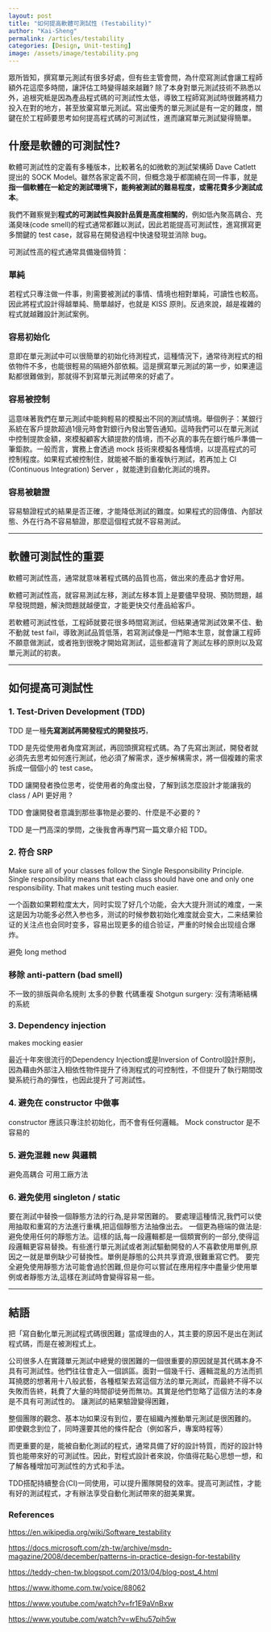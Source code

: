 ```yaml
---
layout: post
title: "如何提高軟體可測試性 (Testability)"
author: "Kai-Sheng"
permalink: /articles/testability
categories: [Design, Unit-testing]
image: /assets/image/testability.png
--- 
```

 
眾所皆知，撰寫單元測試有很多好處，但有些主管會問，為什麼寫測試會讓工程師額外花這麼多時間，讓評估工時變得越來越難? 除了本身對單元測試技術不熟悉以外，追根究柢是因為產品程式碼的可測試性太低，導致工程師寫測試時很難將精力投入在對的地方，甚至放棄寫單元測試。寫出優秀的單元測試是有一定的難度，關鍵在於工程師要思考如何提高程式碼的可測試性，進而讓寫單元測試變得簡單。


## **什麼是軟體的可測試性?**

軟體可測試性的定義有多種版本，比較著名的如微軟的測試架構師 Dave Catlett 提出的 SOCK Model。雖然各家定義不同，但概念幾乎都圍繞在同一件事，就是**指一個軟體在一給定的測試環境下，能夠被測試的難易程度，或需花費多少測試成本**。

我們不難察覺到**程式的可測試性與設計品質是高度相關的**，例如低內聚高耦合、充滿臭味(code smell)的程式通常都難以測試，因此若能提高可測試性，進寫撰寫更多關鍵的 test case，就容易在開發過程中快速發現並消除 bug。

可測試性高的程式通常具備幾個特質：

### **單純**
若程式只專注做一件事，則需要被測試的事情、情境也相對單純，可讀性也較高。因此將程式設計得越單純、簡單越好，也就是 KISS 原則。反過來說，越是複雜的程式就越難設計測試案例。

### **容易初始化**
意即在單元測試中可以很簡單的初始化待測程式，這種情況下，通常待測程式的相依物件不多，也能很輕易的隔絕外部依賴。這是撰寫單元測試的第一步，如果連這點都很難做到，那就得不到寫單元測試帶來的好處了。

### **容易被控制**
這意味著我們在單元測試中能夠輕易的模擬出不同的測試情境。舉個例子：某銀行系統在客戶提款超過1億元時會對銀行內發出警告通知。這時我們可以在單元測試中控制提款金額，來模擬顧客大額提款的情境，而不必真的事先在銀行帳戶準備一筆鉅款。一般而言，實務上會透過 mock 技術來模擬各種情境，以提高程式的可控制程度。如果程式被控制住，就能被不斷的重複執行測試，若再加上 CI (Continuous Integration) Server ，就能達到自動化測試的境界。
 
### **容易被驗證**
容易驗證程式的結果是否正確，才能降低測試的難度。如果程式的回傳值、內部狀態、外在行為不容易驗證，那麼這個程式就不容易測試。


----- 

## **軟體可測試性的重要**
軟體可測試性高，通常就意味著程式碼的品質也高，做出來的產品才會好用。

軟體可測試性高，就容易測試左移，測試左移本質上是要儘早發現、預防問題，越早發現問題，解決問題就越便宜，才能更快交付產品給客戶。

若軟體可測試性低，工程師就要花很多時間寫測試，但結果通常測試效果不佳、動不動就 test fail，導致測試品質低落，若寫測試像是一門賠本生意，就會讓工程師不願意做測試，或者拖到很晚才開始寫測試，這些都違背了測試左移的原則以及寫單元測試的初衷。

----- 

## **如何提高可測試性**

### **1. Test-Driven Development (TDD)**

TDD 是一種**先寫測試再開發程式的開發技巧**，

TDD 是先從使用者角度寫測試，再回頭撰寫程式碼。為了先寫出測試，開發者就必須先去思考如何進行測試，他必須了解需求，逐步解構需求，將一個複雜的需求拆成一個個小的 test case。

TDD 讓開發者換位思考，從使用者的角度出發，了解到該怎麼設計才能讓我的 class / API 更好用 ?

TDD 會讓開發者意識到那些事物是必要的、什麼是不必要的 ? 

TDD 是一門高深的學問，之後我會再專門寫一篇文章介紹 TDD。


### **2. 符合 SRP**

Make sure all of your classes follow the Single Responsibility Principle. Single responsibility means that each class should have one and only one responsibility. That makes unit testing much easier.

一个函数如果颗粒度太大，同时实现了好几个功能，会大大提升测试的难度，一来这是因为功能多必然入参也多，测试的时候参数初始化难度就会变大，二来结果验证的关注点也会同时变多，容易出现更多的组合验证，严重的时候会出现组合爆炸。

避免 long method

### **移除 anti-pattern (bad smell)**

不一致的排版與命名規則
太多的參數
代碼重複
Shotgun surgery:
沒有清晰結構的系統


### **3. Dependency injection**
makes mocking easier

最近十年來很流行的Dependency Injection或是Inversion of Control設計原則，因為藉由外部注入相依性物件提升了待測程式的可控制性，不但提升了執行期間改變系統行為的彈性，也因此提升了可測試性。

### **4. 避免在 constructor 中做事**
constructor 應該只專注於初始化，而不會有任何邏輯。 Mock constructor 是不容易的

### **5. 避免混雜 new 與邏輯**
避免高耦合
可用工廠方法

### **6. 避免使用 singleton / static**
要在測試中替換一個靜態方法的行為,是非常困難的。
要處理這種情況,我們可以使用抽取和重寫的方法進行重構,把這個靜態方法抽像出去。
一個更為極端的做法是:避免使用任何的靜態方法。這樣的話,每一段邏輯都是一個類實例的一部分,使得這段邏輯更容易替換。有些進行單元測試或者測試驅動開發的人不喜歡使用單例,原因之一就是單例缺少可替換性。單例是靜態的公共共享資源,很難重寫它們。
要完全避免使用靜態方法可能會過於困難,但是你可以嘗試在應用程序中盡量少使用單例或者靜態方法,這樣在測試時會變得容易一些。
 
----- 

## **結語**

把「寫自動化單元測試程式碼很困難」當成理由的人，其主要的原因不是出在測試程式碼，而是在被測程式上。

公司很多人在實踐單元測試中總覺的很困難的一個很重要的原因就是其代碼本身不具有可測試性。他們往往會走入一個誤區。面對一個幾千行、邏輯混亂的方法而抓耳撓腮的想著用十八般武藝，各種框架去寫這個方法的單元測試，而最終不得不以失敗而告終，耗費了大量的時間卻徒勞而無功。其實是他們忽略了這個方法的本身是不具有可測試性的。 讓測試的結果驗證變得困難，


整個團隊的觀念、基本功如果沒有到位，要在組織內推動單元測試是很困難的。 即使觀念到位了，同時還要其他的條件配合（例如客戶，專案時程等）

而更重要的是，能被自動化測試的程式，通常具備了好的設計特質，而好的設計特質也能帶來好的可測試性。因此，對程式設計者來說，你值得花點心思想一想，和了解各種增加可測試性的方式和手法。

TDD搭配持續整合(CI)一同使用，可以提升團隊開發的效率。提高可測試性，才能有好的測試程式，才有辦法享受自動化測試帶來的甜美果實。


### **References**

https://en.wikipedia.org/wiki/Software_testability

https://docs.microsoft.com/zh-tw/archive/msdn-magazine/2008/december/patterns-in-practice-design-for-testability

https://teddy-chen-tw.blogspot.com/2013/04/blog-post_4.html

https://www.ithome.com.tw/voice/88062

https://www.youtube.com/watch?v=fr1E9aVnBxw

https://www.youtube.com/watch?v=wEhu57pih5w